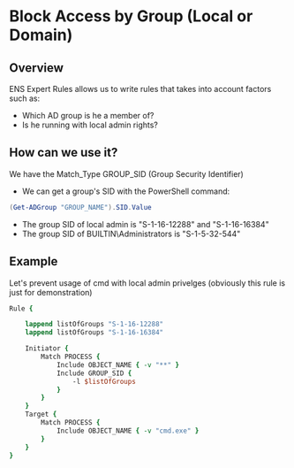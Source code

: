 # Block Access by Group (Local or Domain)

## Overview
ENS Expert Rules allows us to write rules that takes into account factors such as:
- Which AD group is he a member of?
- Is he running with local admin rights?

## How can we use it?
We have the Match_Type GROUP_SID (Group Security Identifier)
- We can get a group's SID with the PowerShell command:
```powershell
(Get-ADGroup "GROUP_NAME").SID.Value
```
- The group SID of local admin is "S-1-16-12288" and "S-1-16-16384"
- The group SID of BUILTIN\Administrators is "S-1-5-32-544"

## Example
Let's prevent usage of cmd with local admin privelges (obviously this rule is just for demonstration)
```tcl
Rule {

    lappend listOfGroups "S-1-16-12288"
    lappend listOfGroups "S-1-16-16384"

    Initiator {
        Match PROCESS {
            Include OBJECT_NAME { -v "**" }
            Include GROUP_SID {
                -l $listOfGroups
            }
        }
    }
    Target {
        Match PROCESS {
            Include OBJECT_NAME { -v "cmd.exe" }
        }
    }
}
```